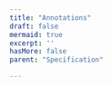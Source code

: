 ```yaml
---
title: "Annotations"
draft: false
mermaid: true
excerpt: ''
hasMore: false
parent: "Specification"

---
```


